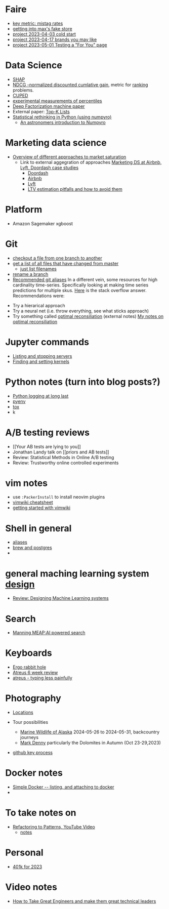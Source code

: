 # Faire
* [key metric: mistag rates](faire/mistag_rates.md)
* [getting into max's fake store](faire/fake_store.md)
* [project 2023-04-03 cold start](faire/projects/20230403_cold_start.md)
* [project 2023-04-17 brands you may like](faire/projects/20230417_bymk_retraining.md)
* [project 2023-05-01 Testing a "For You" page](faire/projects/for_you_20230501.md)


# Data Science
   * [SHAP](shap.md)
   * [NDCG -normalized discounted cumlative gain](ndcg.md), metric for [ranking](ranking) problems.
   * [CUPED](cuped.md)
   * [experimental measurements of percentiles](percentile_exp.md) 
   * [Deep Factorization machine paper](https://arxiv.org/pdf/1703.04247.pdf)
   * External paper: [Top-K Lists](https://cran.r-project.org/web/packages/TopKLists/vignettes/TopKLists.pdf)
   * [Statistical rethinking in Python (using numpyro)](https://fehiepsi.github.io/rethinking-numpyro/)
      * [An astronomers introduction to Numpyro](https://dfm.io/posts/intro-to-numpyro/)
   
# Marketing data science
   * [Overview of different approaches to market saturation](marketing/overview.md)
      * Link to external aggegration of approaches [Marketing DS at Airbnb, Lyft, Doordash case studies](https://blogboard.io/x/data-science-in-marketing-optimization/)
         * [Doordash](https://doordash.engineering/2020/07/31/optimizing-marketing-spend-with-ml/)
         * [Airbnb](https://medium.com/airbnb-engineering/growing-our-host-community-with-online-marketing-9b2302299324)
         * [Lyft](https://eng.lyft.com/lyft-marketing-automation-b43b7b7537cc)  
         * [LTV estimation pitfalls and how to avoid them](https://www.appsflyer.com/blog/measurement-analytics/overcoming-ltv-modeling-pitfalls/)
# Platform
   * Amazon Sagemaker xgboost

# Git
   * [checkout a file from one branch to another](git/move_files_between_branches.md)
   * [get a list of all files that have changed from master](git/change_from_master.md)
      * [just list filenames](git/just_filename_changes.md)
   * [rename a branch](git/rename_branch.md)
   * [Recommended git aliases](git/recommended_aliases.md) 
In a different vein, some resources for high cardinality time-series. Specifically looking at making time series predictions for multiple skus.
[Here](https://stats.stackexchange.com/questions/389291/strategies-for-time-series-forecasting-for-2000-different-products) is the stack overflow answer. Recommendations were:
- Try a hierarical approach
- Try a neural net (i.e. throw everything, see what sticks approach)
- Try something called [optimal reconsiliation](https://otexts.com/fpp2/reconciliation.html) (external notes)
[My notes on optimal reconsiliation](timeseries/optimal_reconsiliation.md)

# Jupyter commands
   * [Listing and stopping servers](jupyter/list_and_stop.md)
   * [Finding and setting kernels](jupyter/kernels.md)

# Python notes (turn into blog posts?)
   * [Python logging at long last](python/understanding_logging.md)
   * [pyenv](python/pyenv.md)
   * [tox](python/tox.md)
   * k
# A/B testing reviews
   * [[Your AB tests are lying to you]]
   * Jonathan Landy talk on [[priors and AB tests]]
   * Review: Statistical Methods in Online A/B testing
   * Review: Trustworthy online controlled experiments
# vim notes
   * use `:PackerInstall` to install neovim plugins
   * [vimwiki cheatsheet](http://thedarnedestthing.com/vimwiki%20cheatsheet)
   * [getting started with vimwiki](https://blog.mague.com/?p=602)
# Shell in general
   * [aliases](aliases.md)
   * [brew and postgres](brew_and_postgres.md)
   * 
# general maching learning system [design](design)
   * [Review: Designing Machine Learning systems](review/systems/designing_ml_systems.md)
# Search
   * [Manning MEAP:AI powered search](review/search/ai_powered_search.md)
# Keyboards
   * [Ergo rabbit hole](https://blog.scottlogic.com/2020/10/09/ergo-rabbit-hole.html)
   * [Atreus 6 week review](https://www.codesections.com/blog/atreus-review/)
   * [atreus - typing less painfully](https://fpsvogel.com/posts/2021/keyboardio-atreus)
# Photography
   * [Locations](photo/locations.md)
   * Tour possibilities
      * [Marine Wildlife of Alaska](https://trips.backcountryjourneys.com/Marine-Wildlife-of-Alaska/reservations/dates/booking-20240526-20240531) 2024-05-26 to 2024-05-31, backcountry journeys
      * [Mark Denny](https://markdenneyphotography.com/workshops) particularly the Dolomites in Autumn (Oct 23-29,2023)

* [github key process](https://docs.github.com/en/authentication/connecting-to-github-with-ssh/generating-a-new-ssh-key-and-adding-it-to-the-ssh-agent)

# Docker notes
* [Simple Docker -- listing, and attaching to docker](docker/getting_started.md)
* 
# To take notes on
* [Refactoring to Patterns, YouTube Video](https://www.youtube.com/watch?v=_n3u5SjC7t4)
   * [notes](review/programming/refactor_to_patterns.md)
# Personal
* [401k for 2023](finance/401k_2023) 
  
  
# Video notes

- [ How to Take Great Engineers and make them great technical leaders](review/great_eng_review.md)
